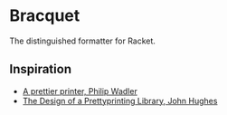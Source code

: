 # Bracquet

The distinguished formatter for Racket.

## Inspiration

- [A prettier printer, Philip Wadler](http://homepages.inf.ed.ac.uk/wadler/papers/prettier/prettier.pdf)
- [The Design
of a Prettyprinting Library, John Hughes](http://www.cse.chalmers.se/~rjmh/Papers/pretty.ps)
